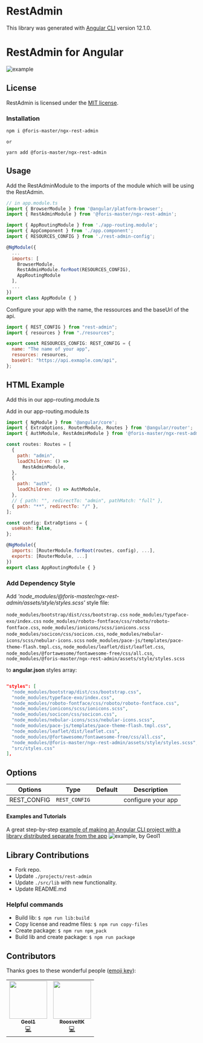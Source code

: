 # RestAdmin

This library was generated with [Angular CLI](https://github.com/angular/angular-cli) version 12.1.0.

# RestAdmin for Angular
![example](https://github.com/Foris-master/ngx-admin/tree/dev_geol/projects/rest-admin-example)

## License

RestAdmin is licensed under the [MIT license](http://opensource.org/licenses/MIT).

### Installation

```bash
npm i @foris-master/ngx-rest-admin
```
`or` 
``` 
yarn add @foris-master/ngx-rest-admin
```

## Usage

Add the RestAdminModule to the imports of the module which will be using the RestAdmin.
```js
// in app.module.ts
import { BrowserModule } from '@angular/platform-browser';
import { RestAdminModule } from '@foris-master/ngx-rest-admin';

import { AppRoutingModule } from './app-routing.module';
import { AppComponent } from './app.component';
import { RESOURCES_CONFIG } from './rest-admin-config';

@NgModule({
  ...
  imports: [
    BrowserModule,
    RestAdminModule.forRoot(RESOURCES_CONFIG),
    AppRoutingModule
  ],
  ...
})
export class AppModule { }
```
Configure your app with the name, the ressources and the baseUrl of the api.
```js
import { REST_CONFIG } from "rest-admin";
import { resources } from "./resources";

export const RESOURCES_CONFIG: REST_CONFIG = {
  name: "The name of your app",
  resources: resources,
  baseUrl: "https://api.exmaple.com/api",
};
```

## HTML Example

Add this in our app-routing.module.ts

<router-outlet></router-outlet>

Add in our app-routing.module.ts
```js
import { NgModule } from '@angular/core';
import { ExtraOptions, RouterModule, Routes } from '@angular/router';
import { AuthModule, RestAdminModule } from '@foris-master/ngx-rest-admin';

const routes: Routes = [
  {
    path: "admin",
    loadChildren: () =>
      RestAdminModule,
  },
  {
    path: "auth",
    loadChildren: () => AuthModule,
  },
  // { path: "", redirectTo: "admin", pathMatch: "full" },
  { path: "**", redirectTo: "/" },
];

const config: ExtraOptions = {
  useHash: false,
};

@NgModule({
  imports: [RouterModule.forRoot(routes, config), ...],
  exports: [RouterModule, ...]
})
export class AppRoutingModule { }
```

### Add Dependency Style

Add _'node_modules/@foris-master/ngx-rest-admin/assets/style/styles.scss'_ style file:

`node_modules/bootstrap/dist/css/bootstrap.css`
 `node_modules/typeface-exo/index.css`
 `node_modules/roboto-fontface/css/roboto/roboto-fontface.css`,
 `node_modules/ionicons/scss/ionicons.scss`
 `node_modules/socicon/css/socicon.css`,
 `node_modules/nebular-icons/scss/nebular-icons.scss`
 `node_modules/pace-js/templates/pace-theme-flash.tmpl.css`,
 `node_modules/leaflet/dist/leaflet.css`,
 `node_modules/@fortawesome/fontawesome-free/css/all.css`,
 `node_modules/@foris-master/ngx-rest-admin/assets/style/styles.scss`

to **angular.json** styles array:

```json

"styles": [
  "node_modules/bootstrap/dist/css/bootstrap.css",
  "node_modules/typeface-exo/index.css",
  "node_modules/roboto-fontface/css/roboto/roboto-fontface.css",
  "node_modules/ionicons/scss/ionicons.scss",
  "node_modules/socicon/css/socicon.css",
  "node_modules/nebular-icons/scss/nebular-icons.scss",
  "node_modules/pace-js/templates/pace-theme-flash.tmpl.css",
  "node_modules/leaflet/dist/leaflet.css",
  "node_modules/@fortawesome/fontawesome-free/css/all.css",
  "node_modules/@foris-master/ngx-rest-admin/assets/style/styles.scss",
  "src/styles.css"
],

```

## Options

| Options                  | Type                     | Default                           | Description                                                                                                   |
| ------------------------ | ------------------------ | --------------------------------- | ------------------------------------------------------------------------------------------------------------- |
| REST_CONFIG                 | `REST_CONFIG`                 |                    | configure your app

#### Examples and Tutorials

A great step-by-step [example of making an Angular CLI project with a library distributed separate from the app](https://github.com/Foris-master/ngx-admin/tree/dev_geol/projects/rest-admin-example) ![example](https://github.com/Foris-master/ngx-admin/tree/dev_geol/projects/rest-admin-example), by Geol1

## Library Contributions

- Fork repo.
- Update `./projects/rest-admin`
- Update `./src/lib` with new functionality.
- Update README.md

### Helpful commands

- Build lib: `$ npm run lib:build`
- Copy license and readme files: `$ npm run copy-files`
- Create package: `$ npm run npm_pack`
- Build lib and create package: `$ npm run package`

## Contributors

Thanks goes to these wonderful people ([emoji key](https://github.com/all-contributors/all-contributors#emoji-key)):

<!-- ALL-CONTRIBUTORS-LIST:START - Do not remove or modify this section -->
<!-- prettier-ignore-start -->
<!-- markdownlint-disable -->
<table>
  <tr>
    <td align="center"><a href="https://github.com/Geol1"><img src="https://avatars.githubusercontent.com/u/5000255?v=4?s=100" width="100px;" alt=""/><br /><sub><b>Geol1</b></sub></a><br /><a href="https://github.com/Foris-master/ngx-admin/commits?author=Geol1" title="Code">💻</a></td>
    <td align="center"><a href="https://github.com/RoosveltK"><img src="https://avatars.githubusercontent.com/u/13340931?v=4?s=100" width="100px;" alt=""/><br /><sub><b>RoosveltK</b></sub></a><br /><a href="https://github.com/Foris-master/ngx-admin/commits?author=RoosveltK" title="Code">💻</a></td>
  </tr>
</table>

<!-- markdownlint-restore -->
<!-- prettier-ignore-end -->

<!-- ALL-CONTRIBUTORS-LIST:END -->
